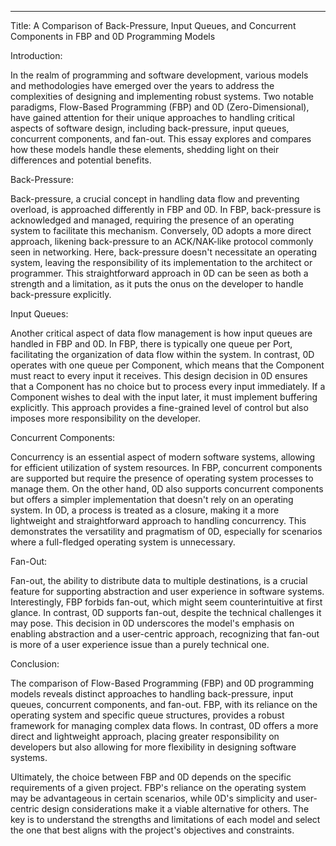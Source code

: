

---



Title: A Comparison of Back-Pressure, Input Queues, and Concurrent Components in FBP and 0D Programming Models

Introduction:

In the realm of programming and software development, various models and methodologies have emerged over the years to address the complexities of designing and implementing robust systems. Two notable paradigms, Flow-Based Programming (FBP) and 0D (Zero-Dimensional), have gained attention for their unique approaches to handling critical aspects of software design, including back-pressure, input queues, concurrent components, and fan-out. This essay explores and compares how these models handle these elements, shedding light on their differences and potential benefits.

Back-Pressure:

Back-pressure, a crucial concept in handling data flow and preventing overload, is approached differently in FBP and 0D. In FBP, back-pressure is acknowledged and managed, requiring the presence of an operating system to facilitate this mechanism. Conversely, 0D adopts a more direct approach, likening back-pressure to an ACK/NAK-like protocol commonly seen in networking. Here, back-pressure doesn't necessitate an operating system, leaving the responsibility of its implementation to the architect or programmer. This straightforward approach in 0D can be seen as both a strength and a limitation, as it puts the onus on the developer to handle back-pressure explicitly.

Input Queues:

Another critical aspect of data flow management is how input queues are handled in FBP and 0D. In FBP, there is typically one queue per Port, facilitating the organization of data flow within the system. In contrast, 0D operates with one queue per Component, which means that the Component must react to every input it receives. This design decision in 0D ensures that a Component has no choice but to process every input immediately. If a Component wishes to deal with the input later, it must implement buffering explicitly. This approach provides a fine-grained level of control but also imposes more responsibility on the developer.

Concurrent Components:

Concurrency is an essential aspect of modern software systems, allowing for efficient utilization of system resources. In FBP, concurrent components are supported but require the presence of operating system processes to manage them. On the other hand, 0D also supports concurrent components but offers a simpler implementation that doesn't rely on an operating system. In 0D, a process is treated as a closure, making it a more lightweight and straightforward approach to handling concurrency. This demonstrates the versatility and pragmatism of 0D, especially for scenarios where a full-fledged operating system is unnecessary.

Fan-Out:

Fan-out, the ability to distribute data to multiple destinations, is a crucial feature for supporting abstraction and user experience in software systems. Interestingly, FBP forbids fan-out, which might seem counterintuitive at first glance. In contrast, 0D supports fan-out, despite the technical challenges it may pose. This decision in 0D underscores the model's emphasis on enabling abstraction and a user-centric approach, recognizing that fan-out is more of a user experience issue than a purely technical one.

Conclusion:

The comparison of Flow-Based Programming (FBP) and 0D programming models reveals distinct approaches to handling back-pressure, input queues, concurrent components, and fan-out. FBP, with its reliance on the operating system and specific queue structures, provides a robust framework for managing complex data flows. In contrast, 0D offers a more direct and lightweight approach, placing greater responsibility on developers but also allowing for more flexibility in designing software systems.

Ultimately, the choice between FBP and 0D depends on the specific requirements of a given project. FBP's reliance on the operating system may be advantageous in certain scenarios, while 0D's simplicity and user-centric design considerations make it a viable alternative for others. The key is to understand the strengths and limitations of each model and select the one that best aligns with the project's objectives and constraints.
